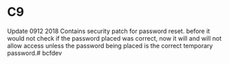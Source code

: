 # C9
Update 0912 2018
Contains security patch for password reset. before it would not check if the password placed was correct, now it will and will not allow access unless the password being placed is the correct temporary password.# bcfdev
